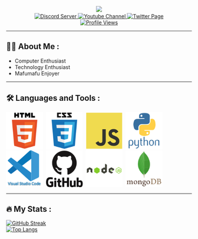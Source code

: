 <div id="header" align="center">
  <img src="https://cdn.discordapp.com/attachments/1002499090594152489/1043478593797365770/AW3945234_11.gif" width="200"/>
  <div id="badges">
  <a href="https://discord.gg/gXzWbR7awj">
    <img src="https://img.shields.io/badge/Discord-blue?logo=discord&logoColor=white&style=for-the-badge" alt="Discord Server"/>
  </a>
  <a href="https://www.youtube.com/@anshouhimitsu">
    <img src="https://img.shields.io/badge/YouTube-red?style=for-the-badge&logo=youtube&logoColor=white" alt="Youtube Channel"/>
  </a>
  <a href="https://twitter.com/AnshouH">
    <img src="https://img.shields.io/badge/Twitter-blue?style=for-the-badge&logo=twitter&logoColor=white" alt="Twitter Page"/>
  </a>
    <br>
    <a href="">
      <img src="https://komarev.com/ghpvc/?username=Kimizukia&style=flat-square&color=blue" alt="Profile Views"/>
    </a>
</div>
</div>

---

## :woman_technologist: About Me :
- Computer Enthusiast
- Technology Enthusiast
- Mafumafu Enjoyer

---

## :hammer_and_wrench: Languages and Tools :
<div>
  <img src="https://github.com/devicons/devicon/blob/master/icons/html5/html5-original-wordmark.svg" title="HTML" alt="HTML" width="100" height="100"/>&nbsp;
  <img src="https://github.com/devicons/devicon/blob/master/icons/css3/css3-original-wordmark.svg" title="CSS" alt="CSS" width="100" height="100"/>&nbsp;
  <img src="https://github.com/devicons/devicon/blob/master/icons/javascript/javascript-original.svg" title="Javascript" alt="Javascript" width="100" height="100"/>&nbsp;
  <img src="https://github.com/devicons/devicon/blob/master/icons/python/python-original-wordmark.svg" title="Python" alt="Python" width="100" height="100"/>&nbsp;
  <img src="https://github.com/devicons/devicon/blob/master/icons/vscode/vscode-original-wordmark.svg" title="Visual Studio Code" alt="Visual Studio Code" width="100" height="100"/>&nbsp;
  <img src="https://github.com/devicons/devicon/blob/master/icons/github/github-original-wordmark.svg" title="Github" alt="Github" width="100" height="100"/>&nbsp;
  <img src="https://github.com/devicons/devicon/blob/master/icons/nodejs/nodejs-original-wordmark.svg" title="Node.js" alt="Node.js" width="100" height="100"/>&nbsp;
  <img src="https://github.com/devicons/devicon/blob/master/icons/mongodb/mongodb-original-wordmark.svg" title="MongoDB" alt="MongoDB" width="100" height="100"/>&nbsp;
  <!--<img src="" title="" alt="" width="100" height="100"/>&nbsp;-->
</div>

---

## :fire: My Stats :
[![GitHub Streak](http://github-readme-streak-stats.herokuapp.com?user=Kimizukia&theme=dark&background=000000)](https://git.io/streak-stats)
<br>
[![Top Langs](https://github-readme-stats.vercel.app/api/top-langs/?username=Kimizukia&layout=compact&theme=vision-friendly-dark)](https://github.com/anuraghazra/github-readme-stats)
